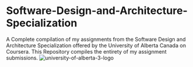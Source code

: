 # Software-Design-and-Architecture-Specialization
A Complete compilation of my assignments from the Software Design and Architecture Specialization offered by the University of Alberta Canada on Coursera. This Repository compiles the entirety of my assignment submissions.
![university-of-alberta-3-logo](https://github.com/skills59/Software-Design-and-Architecture-Specialization/assets/56154525/882ae6fc-9b69-49ef-91e7-65423d9303eb)


